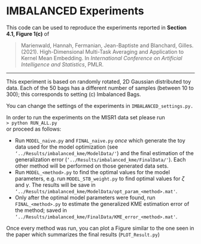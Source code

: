 # IMBALANCED Experiments

This code can be used to reproduce the experiments reported in **Section 4.1, Figure 1(c)** of   
> Marienwald, Hannah, Fermanian, Jean-Baptiste and Blanchard, Gilles. (2021). High-Dimensional Multi-Task Averaging and Application to Kernel Mean Embedding. In *International Conference on Artificial Intelligence and Statistics*, PMLR.
---

This experiment is based on randomly rotated, 2D Gaussian distributed toy data.
Each of the 50 bags has a different number of samples (between 10 to 300); this
corresponds to setting (c) Imbalanced Bags.

You can change the settings of the experiments in `IMBALANCED_settings.py.`

In order to run the experiments on the MISR1 data set please run     
`> python RUN_ALL.py`       
or
proceed as follows:
- Run `MODEL_naive.py` and `FINAL_naive.py` *once* which generate the toy data used for
  the model optimization (see `‘../Results/imbalanced_kme/ModelData/'`) and the final 
  estimation of the generalization error (`‘../Results/imbalanced_kme/FinalData/'`). 
  Each other method will be performed on those generated data sets.
- Run `MODEL_<method>.py` to find the optimal values for the model parameters, e.g.
  run `MODEL_STB_weight.py` to find optimal values for $\zeta$ and $\gamma$. The results will
  be save in `‘../Results/imbalanced_kme/ModelData/opt_param_<method>.mat'`.
- Only after the optimal model parameters were found, run `FINAL_<method>.py` to estimate
  the generalized KME estimation error of the method; saved in     
  `‘../Results/imbalanced_kme/FinalData/KME_error_<method>.mat'`.

Once every method was run, you can plot a Figure similar to the one seen in the paper
which summarizes the final results (`PLOT_Result.py`)